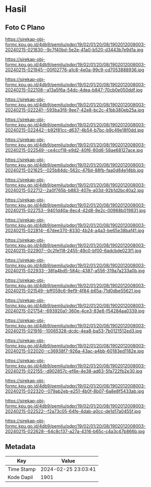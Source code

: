 # Hasil

## Foto C Plano

https://sirekap-obj-formc.kpu.go.id/4db9/pemilu/pdpr/19/02/01/20/08/1902012008003-20240215-021830--9c7f40bd-5e2e-41a0-b520-d3443b7e9d1a.jpg

https://sirekap-obj-formc.kpu.go.id/4db9/pemilu/pdpr/19/02/01/20/08/1902012008003-20240215-021945--00f02776-a1c8-4e0a-99c9-cd7053888936.jpg

https://sirekap-obj-formc.kpu.go.id/4db9/pemilu/pdpr/19/02/01/20/08/1902012008003-20240215-022108--a13a5f6a-54dc-4dea-b847-70cb0e050ddf.jpg

https://sirekap-obj-formc.kpu.go.id/4db9/pemilu/pdpr/19/02/01/20/08/1902012008003-20240215-022241--593ba3f8-9ee7-42e8-bc2c-41bb380eb25a.jpg

https://sirekap-obj-formc.kpu.go.id/4db9/pemilu/pdpr/19/02/01/20/08/1902012008003-20240215-022442--b92f81cc-d637-4b54-b7bc-b9c49e18f0dd.jpg

https://sirekap-obj-formc.kpu.go.id/4db9/pemilu/pdpr/19/02/01/20/08/1902012008003-20240215-022549--ce4ccf18-e9d2-40f6-80d6-58ae68127ace.jpg

https://sirekap-obj-formc.kpu.go.id/4db9/pemilu/pdpr/19/02/01/20/08/1902012008003-20240215-021625--025b84dc-562c-476d-88fb-faa0d84e14bb.jpg

https://sirekap-obj-formc.kpu.go.id/4db9/pemilu/pdpr/19/02/01/20/08/1902012008003-20240215-022712--2a0f765b-b883-407e-a03d-92b1d2bc40a2.jpg

https://sirekap-obj-formc.kpu.go.id/4db9/pemilu/pdpr/19/02/01/20/08/1902012008003-20240215-022753--9401d40a-8ec4-42d8-8e2c-00968b019831.jpg

https://sirekap-obj-formc.kpu.go.id/4db9/pemilu/pdpr/19/02/01/20/08/1902012008003-20240215-022814--67dee370-8330-4b24-a4a3-be65e38baf41.jpg

https://sirekap-obj-formc.kpu.go.id/4db9/pemilu/pdpr/19/02/01/20/08/1902012008003-20240215-022907--0c2fe118-2455-49c0-bf00-6adcbde023f1.jpg

https://sirekap-obj-formc.kpu.go.id/4db9/pemilu/pdpr/19/02/01/20/08/1902012008003-20240215-022933--38fa4bd5-584c-4387-a556-319a7a233a0b.jpg

https://sirekap-obj-formc.kpu.go.id/4db9/pemilu/pdpr/19/02/01/20/08/1902012008003-20240215-021549--bff059c6-9ef9-4f84-b65a-71d0dbe55621.jpg

https://sirekap-obj-formc.kpu.go.id/4db9/pemilu/pdpr/19/02/01/20/08/1902012008003-20240215-021754--693920a1-360e-4ce3-83e8-f54284aa0339.jpg

https://sirekap-obj-formc.kpu.go.id/4db9/pemilu/pdpr/19/02/01/20/08/1902012008003-20240215-021916--10065328-dcdc-4ea8-ba53-7b0121512ed3.jpg

https://sirekap-obj-formc.kpu.go.id/4db9/pemilu/pdpr/19/02/01/20/08/1902012008003-20240215-022020--c36938f7-926a-43ac-a4bb-60183ed1182e.jpg

https://sirekap-obj-formc.kpu.go.id/4db9/pemilu/pdpr/19/02/01/20/08/1902012008003-20240215-022155--d902857c-ef8e-4e38-ad63-5fa722fb2e30.jpg

https://sirekap-obj-formc.kpu.go.id/4db9/pemilu/pdpr/19/02/01/20/08/1902012008003-20240215-022320--079ab2eb-e251-4b0f-8b07-6a8e8f5433ab.jpg

https://sirekap-obj-formc.kpu.go.id/4db9/pemilu/pdpr/19/02/01/20/08/1902012008003-20240215-022522--f2a73c05-64fe-4dab-a0cc-de1d17a0455f.jpg

https://sirekap-obj-formc.kpu.go.id/4db9/pemilu/pdpr/19/02/01/20/08/1902012008003-20240215-022628--64c8c137-a27a-4316-b65c-c4a3c47b866b.jpg


## Metadata

| Key        | Value               |
| ---------- | ------------------- |
| Time Stamp | 2024-02-25 23:03:41 |
| Kode Dapil | 1901                |



